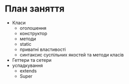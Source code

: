 # План заняття

- Класи
  - оголошення
  - конструктор
  - методи
  - static
  - приватні властивості
  - синтаксис суспільних якостей та методи класів
- Геттери та сетери
- успадкування
  - extends
  - Super
